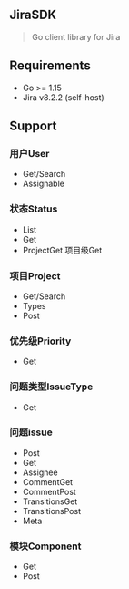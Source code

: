 ## JiraSDK

> Go client library for Jira

##  Requirements

- Go >= 1.15
- Jira v8.2.2 (self-host)

## Support 

### 用户User

- Get/Search
- Assignable

### 状态Status

- List
- Get 
- ProjectGet 项目级Get

### 项目Project

- Get/Search
- Types
- Post

### 优先级Priority

- Get

### 问题类型IssueType

- Get

### 问题issue

- Post
- Get
- Assignee
- CommentGet
- CommentPost
- TransitionsGet
- TransitionsPost
- Meta

### 模块Component

- Get
- Post